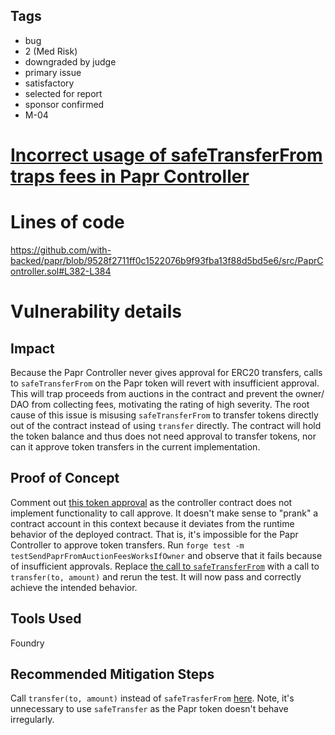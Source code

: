 ## Tags

- bug
- 2 (Med Risk)
- downgraded by judge
- primary issue
- satisfactory
- selected for report
- sponsor confirmed
- M-04

# [Incorrect usage of safeTransferFrom traps fees in Papr Controller](https://github.com/code-423n4/2022-12-backed-findings/issues/110) 

# Lines of code

https://github.com/with-backed/papr/blob/9528f2711ff0c1522076b9f93fba13f88d5bd5e6/src/PaprController.sol#L382-L384


# Vulnerability details

## Impact
Because the Papr Controller never gives approval for ERC20 transfers, calls to `safeTransferFrom` on the Papr token will revert with insufficient approval. This will trap proceeds from auctions in the contract and prevent the owner/ DAO from collecting fees, motivating the rating of high severity. The root cause of this issue is misusing `safeTransferFrom` to transfer tokens directly out of the contract instead of using `transfer` directly. The contract will hold the token balance and thus does not need approval to transfer tokens, nor can it approve token transfers in the current implementation.

## Proof of Concept
Comment out [this token approval](https://github.com/with-backed/papr/blob/9528f2711ff0c1522076b9f93fba13f88d5bd5e6/test/paprController/OwnerFunctions.ft.sol#L67) as the controller contract does not implement functionality to call approve. It doesn't make sense to "prank" a contract account in this context because it deviates from the runtime behavior of the deployed contract. That is, it's impossible for the Papr Controller to approve token transfers. Run `forge test -m testSendPaprFromAuctionFeesWorksIfOwner` and observe that it fails because of insufficient approvals. Replace [the call to `safeTransferFrom`](https://github.com/with-backed/papr/blob/9528f2711ff0c1522076b9f93fba13f88d5bd5e6/src/PaprController.sol#L383) with a call to `transfer(to, amount)` and rerun the test. It will now pass and correctly achieve the intended behavior. 

## Tools Used

Foundry

## Recommended Mitigation Steps
Call `transfer(to, amount)` instead of `safeTrasferFrom` [here](https://github.com/with-backed/papr/blob/9528f2711ff0c1522076b9f93fba13f88d5bd5e6/src/PaprController.sol#L383). Note, it's unnecessary to use `safeTransfer` as the Papr token doesn't behave irregularly.